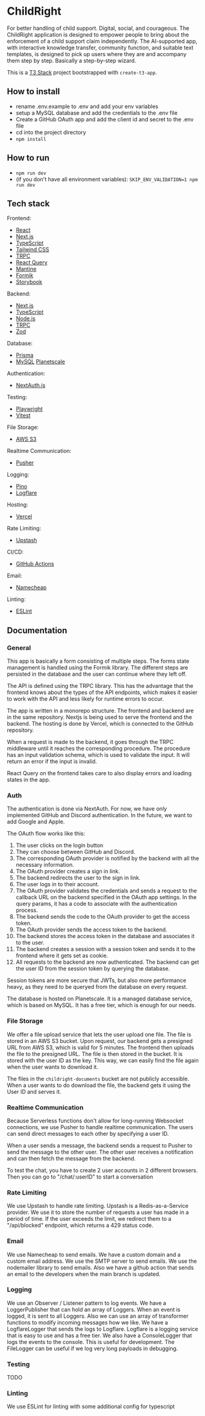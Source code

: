 # ChildRight

For better handling of child support. Digital, social, and courageous. The ChildRight application is designed to empower people to bring about the enforcement of a child support claim independently. The AI-supported app, with interactive knowledge transfer, community function, and suitable text templates, is designed to pick up users where they are and accompany them step by step. Basically a step-by-step wizard.

This is a [T3 Stack](https://create.t3.gg/) project bootstrapped with `create-t3-app`.

## How to install

* rename .env.example to .env and add your env variables
* setup a MySQL database and add the credentials to the .env file
* Create a GitHub OAuth app and add the client id and secret to the .env file
* cd into the project directory
* `npm install`

## How to run
* `npm run dev`
* (if you don't have all environment variables):  `SKIP_ENV_VALIDATION=1 npm run dev`

## Tech stack

Frontend:
* [React](https://reactjs.org/)
* [Next.js](https://nextjs.org/)
* [TypeScript](https://www.typescriptlang.org/)
* [Tailwind CSS](https://tailwindcss.com/)
* [TRPC](https://trpc.io/)
* [React Query](https://react-query.tanstack.com/)
* [Mantine](https://mantine.dev/)
* [Formik](https://formik.org/)
* [Storybook](https://storybook.js.org/)

Backend:
* [Next.js](https://nextjs.org/)
* [TypeScript](https://www.typescriptlang.org/)
* [Node.js](https://nodejs.org/en/)
* [TRPC](https://trpc.io/)
* [Zod](https://github.com/colinhacks/zod)

Database:
* [Prisma](https://www.prisma.io/)
* [MySQL](https://www.mysql.com/)
[Planetscale](https://planetscale.com/)

Authentication:
* [NextAuth.js](https://next-auth.js.org/)

Testing:
* [Playwright](https://playwright.dev/)
* [Vitest](https://vitest.dev/)

File Storage:
* [AWS S3](https://aws.amazon.com/s3/)

Realtime Communication:
* [Pusher](https://pusher.com/)

Logging:
* [Pino](https://getpino.io/)
* [Logflare](https://logflare.app/)

Hosting:
* [Vercel](https://vercel.com/)

Rate Limiting:
* [Upstash](https://upstash.com/)

CI/CD:
* [GitHub Actions](https://github.com/features/actions)

Email:
* [Namecheap](https://www.namecheap.com/)

Linting:
* [ESLint](https://eslint.org/)

## Documentation


### General

This app is basically a form consisting of multiple steps.
The forms state management is handled using the Formik library.
The different steps are persisted in the database and the user can continue where they left off.

The API is defined using the TRPC library.
This has the advantage that the frontend knows about the types of the API endpoints, which makes it easier to work with the API and less likely for runtime errors to occur.

The app is written in a monorepo structure. The frontend and backend are in the same repository.
Nextjs is being used to serve the frontend and the backend.
The hosting is done by Vercel, which is connected to the GitHub repository.

When a request is made to the backend, it goes through the TRPC middleware until it reaches the corresponding procedure.
The procedure has an input validation schema, which is used to validate the input. It will return an error if the input is invalid.

React Query on the frontend takes care to also display errors and loading states in the app.


### Auth

The authentication is done via NextAuth. For now, we have only implemented GitHub and Discord authentication. In the future, we want to add Google and Apple. 

The OAuth flow works like this:

1. The user clicks on the login button
2. They can choose between GitHub and Discord.
3. The corresponding OAuth provider is notified by the backend with all the necessary information.
4. The OAuth provider creates a sign in link.
5. The backend redirects the user to the sign in link.
6. The user logs in to their account.
7. The OAuth provider validates the credentials and sends a request to the callback URL on the backend specified in the OAuth app settings. In the query params, it has a code to associate with the authentication process.
8. The backend sends the code to the OAuth provider to get the access token.
9. The OAuth provider sends the access token to the backend.
10. The backend stores the access token in the database and associates it to the user.
11. The backend creates a session with a session token and sends it to the frontend where it gets set as cookie.
12. All requests to the backend are now authenticated. The backend can get the user ID from the session token by querying the database.
    
Session tokens are more secure that JWTs, but also more performance heavy, as they need to be queryed from the database on every request.

The database is hosted on Planetscale. It is a managed database service, which is based on MySQL. It has a free tier, which is enough for our needs.

### File Storage

We offer a file upload service that lets the user upload one file. The file is stored in an AWS S3 bucket. Upon request, our backend gets a presigned URL from AWS S3, which is valid for 5 minutes. The frontend then uploads the file to the presigned URL. The file is then stored in the bucket. It is stored with the user ID as the key. This way, we can easily find the file again when the user wants to download it.

The files in the `childright-documents` bucket are not publicly accessible. When a user wants to do download the file, the backend gets it using the User ID and serves it.

### Realtime Communication

Because Serverless functions don't allow for long-running Websocket connections, we use Pusher to handle realtime communication. The users can send direct messages to each other by specifying a user ID.

When a user sends a message, the backend sends a request to Pusher to send the message to the other user. The other user receives a notification and can then fetch the message from the backend.

To test the chat, you have to create 2 user accounts in 2 different browsers. Then you can go to "/chat/:userID" to start a conversation

### Rate Limiting

We use Upstash to handle rate limiting. Upstash is a Redis-as-a-Service provider. We use it to store the number of requests a user has made in a period of time. If the user exceeds the limit, we redirect them to a "/api/blocked" endpoint, which returns a 429 status code.

### Email

We use Namecheap to send emails. We have a custom domain and a custom email address. We use the SMTP server to send emails. We use the nodemailer library to send emails.
Also we have a github action that sends an email to the developers when the main branch is updated.

### Logging
We use an Observer / Listener pattern to log events. We have a LoggerPublisher that can hold an array of Loggers. When an event is logged, it is sent to all Loggers. Also we can use an array of transformer functions to modify incoming messages how we like. We have a LogflareLogger that sends the logs to Logflare. Logflare is a logging service that is easy to use and has a free tier. We also have a ConsoleLogger that logs the events to the console. This is useful for development. The FileLogger can be useful if we log very long payloads in debugging.

### Testing
TODO

### Linting
We use ESLint for linting with some additional config for typescript


